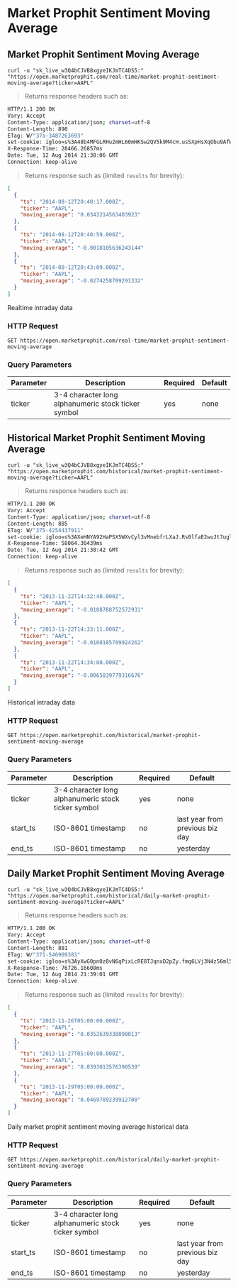 
# Market Prophit Sentiment Moving Average


## Market Prophit Sentiment Moving Average

```shell
curl -u "sk_live_w3Q4bCJVB8xgyeIKJmTC4DS5:" "https://open.marketprophit.com/real-time/market-prophit-sentiment-moving-average?ticker=AAPL"
```

> Returns response headers such as:

```bash
HTTP/1.1 200 OK
Vary: Accept
Content-Type: application/json; charset=utf-8
Content-Length: 890
ETag: W/"37a-3487263693"
set-cookie: igloo=s%3A48b4MFGLRHu2mHL60mHKSw2QV5k9M4cH.usSXpHsXqObu9AfWz20c9DO%2Ff0tnjCy%2F1SShlbT98yo; Path=/; Expires=Wed, 13 Aug 2014 21:38:06 GMT; HttpOnly
X-Response-Time: 28466.26857ms
Date: Tue, 12 Aug 2014 21:38:06 GMT
Connection: keep-alive


```

> Returns response such as (limited `results` for brevity):

```json
[
  {
    "ts": "2014-08-12T20:40:17.000Z",
    "ticker": "AAPL",
    "moving_average": "0.0343214563403923"
  },
  {
    "ts": "2014-08-12T20:40:59.000Z",
    "ticker": "AAPL",
    "moving_average": "-0.0018105636243144"
  },
  {
    "ts": "2014-08-12T20:43:09.000Z",
    "ticker": "AAPL",
    "moving_average": "-0.0274258709291332"
  }
]
```

Realtime intraday data

### HTTP Request

`GET https://open.marketprophit.com/real-time/market-prophit-sentiment-moving-average`

### Query Parameters

Parameter | Description | Required | Default
--------- | ----------- | -------- | -------
ticker | 3-4 character long alphanumeric stock ticker symbol | yes | none



## Historical Market Prophit Sentiment Moving Average

```shell
curl -u "sk_live_w3Q4bCJVB8xgyeIKJmTC4DS5:" "https://open.marketprophit.com/historical/market-prophit-sentiment-moving-average?ticker=AAPL"
```

> Returns response headers such as:

```bash
HTTP/1.1 200 OK
Vary: Accept
Content-Type: application/json; charset=utf-8
Content-Length: 885
ETag: W/"375-4254437911"
set-cookie: igloo=s%3AXeHNYA92HaPSX5WXvCyl3vMnebfrLXaJ.Rs0lfaE2wuJt7uglBNVX2uJe%2B5%2BZKTQEF024QqSpTJ0; Path=/; Expires=Wed, 13 Aug 2014 21:38:42 GMT; HttpOnly
X-Response-Time: 58064.30439ms
Date: Tue, 12 Aug 2014 21:38:42 GMT
Connection: keep-alive


```

> Returns response such as (limited `results` for brevity):

```json
[
  {
    "ts": "2013-11-22T14:32:40.000Z",
    "ticker": "AAPL",
    "moving_average": "-0.0108788752572931"
  },
  {
    "ts": "2013-11-22T14:33:11.000Z",
    "ticker": "AAPL",
    "moving_average": "-0.0108185709924262"
  },
  {
    "ts": "2013-11-22T14:34:00.000Z",
    "ticker": "AAPL",
    "moving_average": "-0.0065839779316676"
  }
]
```

Historical intraday data

### HTTP Request

`GET https://open.marketprophit.com/historical/market-prophit-sentiment-moving-average`

### Query Parameters

Parameter | Description | Required | Default
--------- | ----------- | -------- | -------
ticker | 3-4 character long alphanumeric stock ticker symbol | yes | none
start_ts | ISO-8601 timestamp | no | last year from previous biz day
end_ts | ISO-8601 timestamp | no | yesterday


## Daily Market Prophit Sentiment Moving Average

```shell
curl -u "sk_live_w3Q4bCJVB8xgyeIKJmTC4DS5:" "https://open.marketprophit.com/historical/daily-market-prophit-sentiment-moving-average?ticker=AAPL"
```

> Returns response headers such as:

```bash
HTTP/1.1 200 OK
Vary: Accept
Content-Type: application/json; charset=utf-8
Content-Length: 881
ETag: W/"371-546909383"
set-cookie: igloo=s%3AyXwG0pn0z8vN6qPixLcRE8TJqnxD2pZy.fmq6LVj3N4z56ml56jRIRps121UbQUyKw%2FXBFkLQlf4; Path=/; Expires=Wed, 13 Aug 2014 21:39:01 GMT; HttpOnly
X-Response-Time: 76726.16608ms
Date: Tue, 12 Aug 2014 21:39:01 GMT
Connection: keep-alive


```

> Returns response such as (limited `results` for brevity):

```json
[
  {
    "ts": "2013-11-26T05:00:00.000Z",
    "ticker": "AAPL",
    "moving_average": "0.0352639338098013"
  },
  {
    "ts": "2013-11-27T05:00:00.000Z",
    "ticker": "AAPL",
    "moving_average": "0.0393013576390539"
  },
  {
    "ts": "2013-11-29T05:00:00.000Z",
    "ticker": "AAPL",
    "moving_average": "0.0469789239912700"
  }
]
```

Daily market prophit sentiment moving average historical data

### HTTP Request

`GET https://open.marketprophit.com/historical/daily-market-prophit-sentiment-moving-average`

### Query Parameters

Parameter | Description | Required | Default
--------- | ----------- | -------- | -------
ticker | 3-4 character long alphanumeric stock ticker symbol | yes | none
start_ts | ISO-8601 timestamp | no | last year from previous biz day
end_ts | ISO-8601 timestamp | no | yesterday
